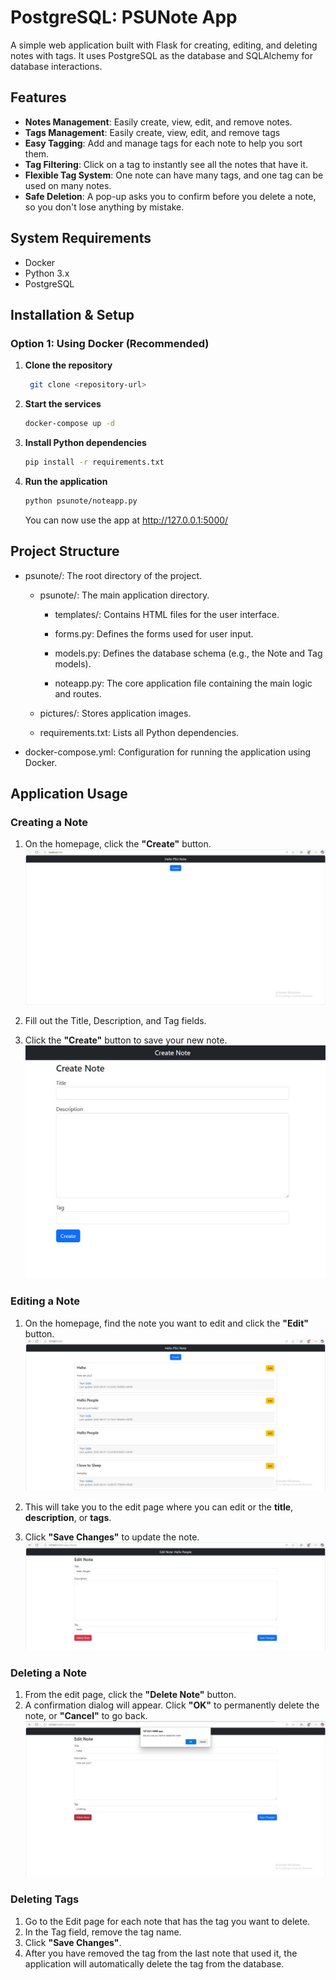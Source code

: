 ﻿# PostgreSQL: PSUNote App

A simple web application built with Flask for creating, editing, and deleting notes with tags. It uses PostgreSQL as the database and SQLAlchemy for database interactions.

## Features

- **Notes Management**: Easily create, view, edit, and remove notes.
- **Tags Management**: Easily create, view, edit, and remove tags
- **Easy Tagging**: Add and manage tags for each note to help you sort them.
- **Tag Filtering**: Click on a tag to instantly see all the notes that have it.
- **Flexible Tag System**: One note can have many tags, and one tag can be used on many notes.
- **Safe Deletion**: A pop-up asks you to confirm before you delete a note, so you don't lose anything by mistake.

## System Requirements

- Docker 
- Python 3.x
- PostgreSQL

## Installation & Setup

### Option 1: Using Docker (Recommended)

1. **Clone the repository**
   ```bash
    git clone <repository-url>
   ```

2. **Start the services**
   ```bash
   docker-compose up -d
   ```

3. **Install Python dependencies**
   ```bash
   pip install -r requirements.txt
   ```

4. **Run the application**
   ```bash
   python psunote/noteapp.py
   ```
   You can now use the app at http://127.0.0.1:5000/

## Project Structure

- psunote/: The root directory of the project.
  - psunote/: The main application directory.
  
    - templates/: Contains HTML files for the user interface.
    
    - forms.py: Defines the forms used for user input.
    
    - models.py: Defines the database schema (e.g., the Note and Tag models).
    
    - noteapp.py: The core application file containing the main logic and routes.
  
  - pictures/: Stores application images.
  
  - requirements.txt: Lists all Python dependencies.

- docker-compose.yml: Configuration for running the application using Docker.

## Application Usage

### Creating a Note

1. On the homepage, click the **"Create"** button.
![pic1](psunote/pictures/Screenshot_2025-08-01_184423.jpg)

2. Fill out the Title, Description, and Tag fields.
3. Click the **"Create"** button to save your new note.
![pic2](psunote/pictures/Screenshot_2025-08-01_185451.jpg)


### Editing a Note
1. On the homepage, find the note you want to edit and click the **"Edit"** button.
![pic3](psunote/pictures/Screenshot_2025-08-01_192330.jpg)

2. This will take you to the edit page where you can edit or the **title**, **description**, or **tags**.
3. Click **"Save Changes"** to update the note.
![pic4](psunote/pictures/Screenshot_2025-08-01_192400.jpg)

### Deleting a Note
1. From the edit page, click the **"Delete Note"** button.
2. A confirmation dialog will appear. Click **"OK"** to permanently delete the note, or **"Cancel"** to go back.
![pic5](psunote/pictures/Screenshot_2025-08-01_192518.jpg)

### Deleting Tags
1. Go to the Edit page for each note that has the tag you want to delete.
2. In the Tag field, remove the tag name. 
3. Click **"Save Changes"**.
4. After you have removed the tag from the last note that used it, the application will automatically delete the tag from the database.

